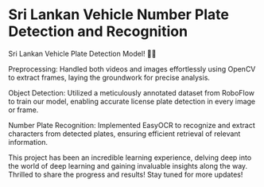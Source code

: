 # Sri Lankan Vehicle Number Plate Detection and Recognition

Sri Lankan Vehicle Plate Detection Model! 🚗💡

Preprocessing: Handled both videos and images effortlessly using OpenCV to extract frames, laying the groundwork for precise analysis.

Object Detection: Utilized a meticulously annotated dataset from RoboFlow to train our model, enabling accurate license plate detection in every image or frame.

Number Plate Recognition: Implemented EasyOCR to recognize and extract characters from detected plates, ensuring efficient retrieval of relevant information.

This project has been an incredible learning experience, delving deep into the world of deep learning and gaining invaluable insights along the way. Thrilled to share the progress and results! Stay tuned for more updates!
